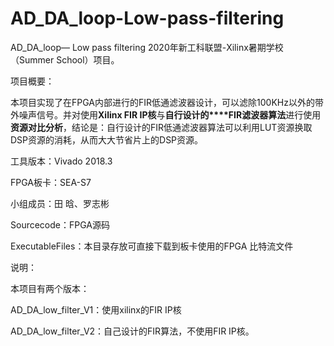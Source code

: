 # AD_DA_loop-Low-pass-filtering
AD_DA_loop— Low pass filtering
2020年新工科联盟-Xilinx暑期学校（Summer School）项目。



项⽬概要：

本项目实现了在FPGA内部进行的FIR低通滤波器设计，可以滤除100KHz以外的带外噪声信号。并对使用**Xilinx FIR IP核**与**自行设计的****FIR滤波器算法**进行使用**资源对比分析**，结论是：自行设计的FIR低通滤波器算法可以利用LUT资源换取DSP资源的消耗，从而大大节省片上的DSP资源。



工具版本：Vivado 2018.3

FPGA板卡：SEA-S7

小组成员：田 晗、罗志彬

Sourcecode：FPGA源码

ExecutableFiles：本⽬录存放可直接下载到板卡使⽤的FPGA 比特流文件



说明：

本项目有两个版本：

AD_DA_low_filter_V1：使用xilinx的FIR IP核

AD_DA_low_filter_V2：自己设计的FIR算法，不使用FIR IP核。